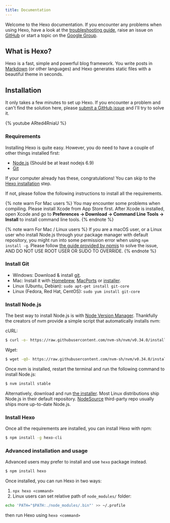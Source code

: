 ```yaml
---
title: Documentation
---
```

Welcome to the Hexo documentation. If you encounter any problems when using Hexo, have a look at the  [troubleshooting guide](troubleshooting.html), raise an issue on [GitHub](https://github.com/hexojs/hexo/issues) or start a topic on the [Google Group](https://groups.google.com/group/hexo).

## What is Hexo?

Hexo is a fast, simple and powerful blog framework. You write posts in [Markdown](http://daringfireball.net/projects/markdown/) (or other languages) and Hexo generates static files with a beautiful theme in seconds.

## Installation

It only takes a few minutes to set up Hexo. If you encounter a problem and can't find the solution here, please [submit a GitHub issue](https://github.com/hexojs/hexo/issues) and I'll try to solve it.

{% youtube ARted4RniaU %}

### Requirements

Installing Hexo is quite easy. However, you do need to have a couple of other things installed first:

- [Node.js](http://nodejs.org/) (Should be at least nodejs 6.9)
- [Git](http://git-scm.com/)

If your computer already has these, congratulations! You can skip to the [Hexo installation](#Install-Hexo) step.

If not, please follow the following instructions to install all the requirements.

{% note warn For Mac users %}
You may encounter some problems when compiling. Please install Xcode from App Store first. After Xcode is installed, open Xcode and go to **Preferences -> Download -> Command Line Tools -> Install** to install command line tools.
{% endnote %}

{% note warn For Mac / Linux users %}
If you are a macOS user, or a Linux user who install Node.js through your package manager with default repository, you might run into some permission error when using `npm install -g`. Please follow [the guide provided by npmjs](https://docs.npmjs.com/resolving-eacces-permissions-errors-when-installing-packages-globally) to solve the issue, AND DO NOT USE ROOT USER OR SUDO TO OVERRIDE.
{% endnote %}

### Install Git

- Windows: Download & install [git](https://git-scm.com/download/win).
- Mac: Install it with [Homebrew](http://mxcl.github.com/homebrew/), [MacPorts](http://www.macports.org/) or [installer](http://sourceforge.net/projects/git-osx-installer/).
- Linux (Ubuntu, Debian): `sudo apt-get install git-core`
- Linux (Fedora, Red Hat, CentOS): `sudo yum install git-core`

### Install Node.js

The best way to install Node.js is with [Node Version Manager](https://github.com/nvm-sh/nvm).
Thankfully the creators of nvm provide a simple script that automatically installs nvm:

cURL:

``` bash
$ curl -o- https://raw.githubusercontent.com/nvm-sh/nvm/v0.34.0/install.sh | bash
```

Wget:

``` bash
$ wget -qO- https://raw.githubusercontent.com/nvm-sh/nvm/v0.34.0/install.sh | bash
```

Once nvm is installed, restart the terminal and run the following command to install Node.js:

``` bash
$ nvm install stable
```

Alternatively, download and run [the installer](http://nodejs.org/). Most Linux distributions ship Node.js in their default repository. [NodeSource](https://github.com/nodesource/distributions) third-party repo usually ships more up-to-date Node.js.

### Install Hexo

Once all the requirements are installed, you can install Hexo with npm:

``` bash
$ npm install -g hexo-cli
```

### Advanced installation and usage

Advanced users may prefer to install and use `hexo` package instead.

``` bash
$ npm install hexo
```

Once installed, you can run Hexo in two ways:

1. `npx hexo <command>`
2. Linux users can set relative path of `node_modules/` folder:

  ``` bash
  echo 'PATH="$PATH:./node_modules/.bin"' >> ~/.profile
  ```

  then run Hexo using `hexo <command>`
